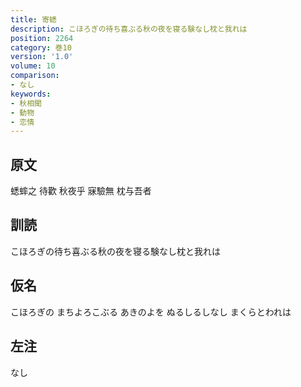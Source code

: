 ```yaml
---
title: 寄蟋
description: こほろぎの待ち喜ぶる秋の夜を寝る験なし枕と我れは
position: 2264
category: 巻10
version: '1.0'
volume: 10
comparison:
- なし
keywords:
- 秋相聞
- 動物
- 恋情
---
```


## 原文

蟋蟀之 待歡 秋夜乎 寐驗無 枕与吾者

## 訓読

こほろぎの待ち喜ぶる秋の夜を寝る験なし枕と我れは

## 仮名

こほろぎの まちよろこぶる あきのよを ぬるしるしなし まくらとわれは

## 左注

なし
